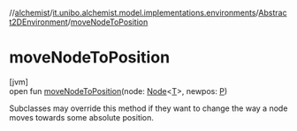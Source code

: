 //[alchemist](../../../index.md)/[it.unibo.alchemist.model.implementations.environments](../index.md)/[Abstract2DEnvironment](index.md)/[moveNodeToPosition](move-node-to-position.md)

# moveNodeToPosition

[jvm]\
open fun [moveNodeToPosition](move-node-to-position.md)(node: [Node](../../it.unibo.alchemist.model.interfaces/-node/index.md)<[T](../../it.unibo.alchemist.model.implementations.movestrategies.speed/-interact-with-others/index.md)>, newpos: [P](../../it.unibo.alchemist.model.implementations.movestrategies.speed/-constant-speed/index.md))

Subclasses may override this method if they want to change the way a node moves towards some absolute position.
